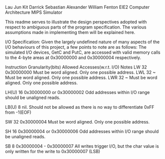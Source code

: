 Lau Jun Kit Darrick
Sebastian Alexander William Fenton
EIE2 Computer Architecture MIPS Simulator

This readme serves to illustrate the design perspectives adopted with respect to ambiguous parts of the program specification. The various assumptions made in implementing them will be explained here.


I/O Specification:
Given the largely undefined nature of many aspects of the I/O behaviours of this project, a few points to note are as follows:
The simulated I/O devices, GetC and PutC, are accessed with valid memory calls to the 4-byte areas at 0x30000000 and 0x30000004 respectively.

Instruction         Granularity(bits)       Allowed Accesses(w.r.t. I/O)        Notes
LW                  32                      0x30000000                          Must be word aligned. Only one possible address.
LWL                 32                      ~                                   Must be word aligned. Only one possible address.
LWR                 32                      ~                                   Must be word aligned. Only one possible address.

LH(U)               16                      0x30000000 or 0x30000002            Odd addresses within I/O range should be unaligned reads.

LB(U)               8                       nil.                                Should not be allowed as there is no way to differentiate
                                                                                0xFF from -1(EOF)


SW                  32                      0x30000004                          Must be word aligned. Only one possible address.

SH                  16                      0x30000004 or 0x30000006            Odd addresses within I/O range should be unaligned reads.

SB                  8                       0x30000004 - 0x30000007             All writes trigger I/O, but the char value is only written for 
                                                                                the write to 0x30000007 (LSB)